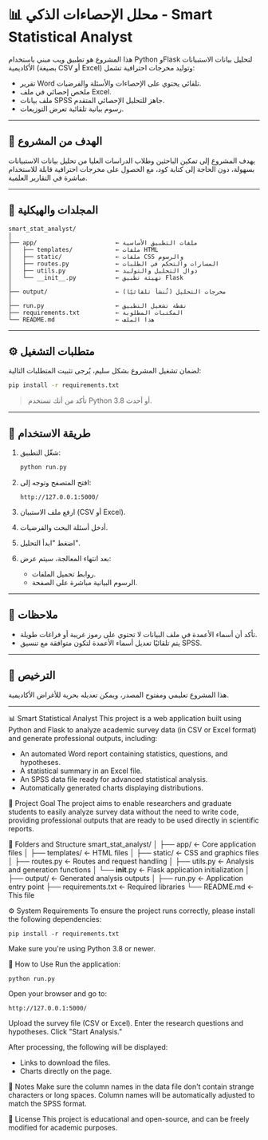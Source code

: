 
# 📊 محلل الإحصاءات الذكي - Smart Statistical Analyst

هذا المشروع هو تطبيق ويب مبني باستخدام Python وFlask لتحليل بيانات الاستبيانات الأكاديمية (بصيغة CSV أو Excel) وتوليد مخرجات احترافية تشمل:

- تقرير Word تلقائي يحتوي على الإحصاءات والأسئلة والفرضيات.
- ملخص إحصائي في ملف Excel.
- ملف بيانات SPSS جاهز للتحليل الإحصائي المتقدم.
- رسوم بيانية تلقائية تعرض التوزيعات.

---

## 🎯 الهدف من المشروع

يهدف المشروع إلى تمكين الباحثين وطلاب الدراسات العليا من تحليل بيانات الاستبيانات بسهولة، دون الحاجة إلى كتابة كود، مع الحصول على مخرجات احترافية قابلة للاستخدام مباشرة في التقارير العلمية.

---

## 🧰 المجلدات والهيكلية

```
smart_stat_analyst/
│
├── app/                      ← ملفات التطبيق الأساسية
│   ├── templates/            ← ملفات HTML
│   ├── static/               ← ملفات CSS والرسوم
│   ├── routes.py             ← المسارات والتحكم في الطلبات
│   ├── utils.py              ← دوال التحليل والتوليد
│   └── __init__.py           ← تهيئة تطبيق Flask
│
├── output/                   ← مخرجات التحليل (تُنشأ تلقائيًا)
│
├── run.py                    ← نقطة تشغيل التطبيق
├── requirements.txt          ← المكتبات المطلوبة
└── README.md                 ← هذا الملف
```

---

## ⚙️ متطلبات التشغيل

لضمان تشغيل المشروع بشكل سليم، يُرجى تثبيت المتطلبات التالية:

```bash
pip install -r requirements.txt
```

> تأكد من أنك تستخدم Python 3.8 أو أحدث.

---

## 🚀 طريقة الاستخدام

1. شغّل التطبيق:
   ```bash
   python run.py
   ```

2. افتح المتصفح وتوجه إلى:
   ```
   http://127.0.0.1:5000/
   ```

3. ارفع ملف الاستبيان (CSV أو Excel).

4. أدخل أسئلة البحث والفرضيات.

5. اضغط "ابدأ التحليل".

6. بعد انتهاء المعالجة، سيتم عرض:
   - روابط تحميل الملفات.
   - الرسوم البيانية مباشرة على الصفحة.

---

## 📌 ملاحظات

- تأكد أن أسماء الأعمدة في ملف البيانات لا تحتوي على رموز غريبة أو فراغات طويلة.
- يتم تلقائيًا تعديل أسماء الأعمدة لتكون متوافقة مع تنسيق SPSS.

---

## 📄 الترخيص

هذا المشروع تعليمي ومفتوح المصدر، ويمكن تعديله بحرية للأغراض الأكاديمية.


----------------------------------------------------------------------------------------------------------------------------------


📊 Smart Statistical Analyst
This project is a web application built using Python and Flask to analyze academic survey data (in CSV or Excel format) and generate professional outputs, including:

* An automated Word report containing statistics, questions, and hypotheses.
* A statistical summary in an Excel file.
* An SPSS data file ready for advanced statistical analysis.
* Automatically generated charts displaying distributions.

🎯 Project Goal
The project aims to enable researchers and graduate students to easily analyze survey data without the need to write code, providing professional outputs that are ready to be used directly in scientific reports.

🧰 Folders and Structure
smart\_stat\_analyst/
│
├── app/                      ← Core application files
│   ├── templates/            ← HTML files
│   ├── static/               ← CSS and graphics files
│   ├── routes.py             ← Routes and request handling
│   ├── utils.py              ← Analysis and generation functions
│   └── **init**.py           ← Flask application initialization
│
├── output/                   ← Generated analysis outputs
│
├── run.py                    ← Application entry point
├── requirements.txt          ← Required libraries
└── README.md                 ← This file

⚙️ System Requirements
To ensure the project runs correctly, please install the following dependencies:

```
pip install -r requirements.txt
```

Make sure you're using Python 3.8 or newer.

🚀 How to Use
Run the application:

```
python run.py
```

Open your browser and go to:

```
http://127.0.0.1:5000/
```

Upload the survey file (CSV or Excel).
Enter the research questions and hypotheses.
Click "Start Analysis."

After processing, the following will be displayed:

* Links to download the files.
* Charts directly on the page.

📌 Notes
Make sure the column names in the data file don't contain strange characters or long spaces.
Column names will be automatically adjusted to match the SPSS format.

📄 License
This project is educational and open-source, and can be freely modified for academic purposes.

